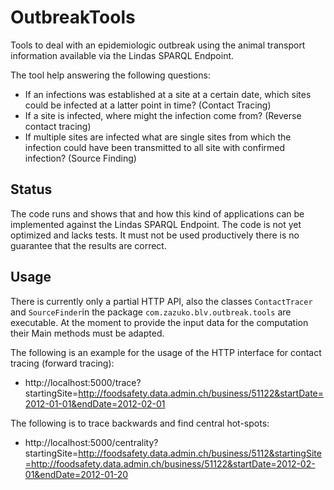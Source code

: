 # OutbreakTools

Tools to deal with an epidemiologic outbreak using the animal transport information
available via the Lindas SPARQL Endpoint.

The tool help answering the following questions:

* If an infections was established at a site at a certain date, which sites could
be infected at a latter point in time? (Contact Tracing)
* If a site is infected, where might the infection come from? (Reverse contact tracing)
* If multiple sites are infected what are single sites from which the infection 
could have been transmitted to all site with confirmed infection? (Source Finding) 

## Status

The code runs and shows that and how this kind of applications can be implemented
against the Lindas SPARQL Endpoint. The code is not yet optimized and lacks tests.
It must not be used productively there is no guarantee that the results are correct.

## Usage

There is currently only a partial HTTP API, also the classes `ContactTracer` and 
`SourceFinder`in the package `com.zazuko.blv.outbreak.tools` are executable. At 
the moment to provide the input data for the computation their Main methods
must be adapted.

The following is an example for the usage of the HTTP interface for contact tracing (forward tracing):

 * http://localhost:5000/trace?startingSite=http://foodsafety.data.admin.ch/business/51122&startDate=2012-01-01&endDate=2012-02-01

The following is to trace backwards and find central hot-spots:

 * http://localhost:5000/centrality?startingSite=http://foodsafety.data.admin.ch/business/5112&startingSite=http://foodsafety.data.admin.ch/business/51122&startDate=2012-02-01&endDate=2012-01-20
